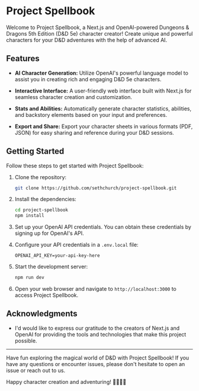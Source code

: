 # Project Spellbook

Welcome to Project Spellbook, a Next.js and OpenAI-powered Dungeons & Dragons 5th Edition (D&D 5e) character creator! Create unique and powerful characters for your D&D adventures with the help of advanced AI.

## Features

- **AI Character Generation:** Utilize OpenAI's powerful language model to assist you in creating rich and engaging D&D 5e characters.

- **Interactive Interface:** A user-friendly web interface built with Next.js for seamless character creation and customization.

- **Stats and Abilities:** Automatically generate character statistics, abilities, and backstory elements based on your input and preferences.

- **Export and Share:** Export your character sheets in various formats (PDF, JSON) for easy sharing and reference during your D&D sessions.

## Getting Started

Follow these steps to get started with Project Spellbook:

1. Clone the repository:

   ```bash
   git clone https://github.com/sethchurch/project-spellbook.git
   ```

2. Install the dependencies:

   ```bash
   cd project-spellbook
   npm install
   ```

3. Set up your OpenAI API credentials. You can obtain these credentials by signing up for OpenAI's API.

4. Configure your API credentials in a `.env.local` file:

   ```env
   OPENAI_API_KEY=your-api-key-here
   ```

5. Start the development server:

   ```bash
   npm run dev
   ```

6. Open your web browser and navigate to `http://localhost:3000` to access Project Spellbook.

## Acknowledgments

- I'd would like to express our gratitude to the creators of Next.js and OpenAI for providing the tools and technologies that make this project possible.

---

Have fun exploring the magical world of D&D with Project Spellbook! If you have any questions or encounter issues, please don't hesitate to open an issue or reach out to us.

Happy character creation and adventuring! 🎲📜🧙‍♂️
